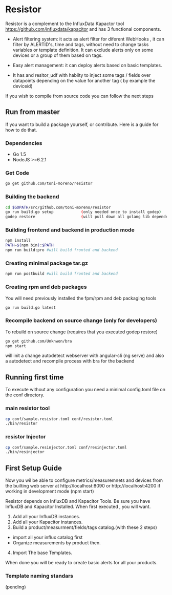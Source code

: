 # Resistor

Resistor is a complement to the InfluxData Kapactor tool https://github.com/influxdata/kapacitor  and has 3 functional components.

* Alert filtering system: it acts as alert filter for diferent WebHooks , it can filter by ALERTID's, time and tags, without need to change tasks variables or template definition. It can exclude alerts only on some devices or a group of them based on tags.

* Easy alert management: it can  deploy alerts based on basic templates.

* It has and resitor_udf with habilty to inject some tags / fields over datapoints depending on the value for another tag ( by example the deviceid)


If you wish to compile from source code you can follow the next steps

## Run from master
If you want to build a package yourself, or contribute. Here is a guide for how to do that.

### Dependencies

- Go 1.5
- NodeJS >=6.2.1

### Get Code

```bash
go get github.com/toni-moreno/resistor
```

### Building the backend


```bash
cd $GOPATH/src/github.com/toni-moreno/resistor
go run build.go setup            (only needed once to install godep)
godep restore                    (will pull down all golang lib dependencies in your current GOPATH)
```

### Building frontend and backend in production mode

```bash
npm install
PATH=$(npm bin):$PATH
npm run build:pro #will build fronted and backend
```
### Creating minimal package tar.gz

```bash
npm run postbuild #will build fronted and backend
```

### Creating rpm and deb packages
You  will need previously installed the fpm/rpm and deb packaging tools

```bash
go run build.go latest
```

### Recompile backend on source change (only for developers)

To rebuild on source change (requires that you executed godep restore)
```bash
go get github.com/Unknwon/bra
npm start
```
will init a change autodetect webserver with angular-cli (ng serve) and also a autodetect and recompile process with bra for the backend

## Running first time
To execute without any configuration you need a minimal config.toml file on the conf directory.

### main resistor tool

```bash
cp conf/sample.resistor.toml conf/resistor.toml
./bin/resistor
```

### resistor Injector
```bash
cp conf/sample.resinjector.toml conf/resinjector.toml
./bin/resinjector
```

## First Setup Guide 

Now you wil be able to configure metrics/measuremnets and devices from the builting web server at  http://localhost:8090 or http://localhost:4200 if working in development mode (npm start)


Resistor depends on InfluxDB and Kapacitor Tools. Be sure you have InfluxDB and Kapacitor Installed.
When first executed , you will want.

1. Add all your InfluxDB instances.
2. Add all your Kapacitor instances.
3. Build a product/measurment/fields/tags catalog.(with these 2 steps)
* import all your influx catalog first
* Organize measurements by product then.
4. Import The base Templates.

When done you will be ready to create basic alerts for all your products.

### Template naming standars

(pending)